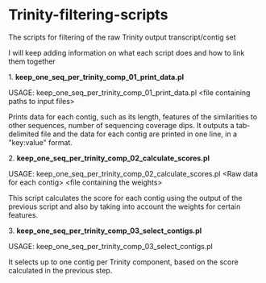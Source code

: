 Trinity-filtering-scripts
=========================

The scripts for filtering of the raw Trinity output transcript/contig set

I will keep adding information on what each script does and how to link them together

1\. <b>keep_one_seq_per_trinity_comp_01_print_data.pl</b>

USAGE: keep_one_seq_per_trinity_comp_01_print_data.pl \<file containing paths to input files\>

Prints data for each contig, such as its length, features of the similarities to other sequences, number of sequencing coverage dips. It outputs a tab-delimited file and the data for each contig are printed in one line, in a "key:value" format.

2\. <b>keep_one_seq_per_trinity_comp_02_calculate_scores.pl</b>

USAGE: keep_one_seq_per_trinity_comp_02_calculate_scores.pl \<Raw data for each contig\> \<file containing the weights\>

This script calculates the score for each contig using the output of the previous script and also by taking into account the weights for certain features.

3\. <b>keep_one_seq_per_trinity_comp_03_select_contigs.pl</b>

USAGE: keep_one_seq_per_trinity_comp_03_select_contigs.pl <List of contigs with their scores> <score cutoff>

It selects up to one contig per Trinity component, based on the score calculated in the previous step.
